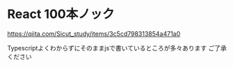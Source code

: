 # React 100本ノック
https://qiita.com/Sicut_study/items/3c5cd798313854a471a0

Typescriptよくわからずにそのままjsで書いているところが多々あります
ご了承ください
